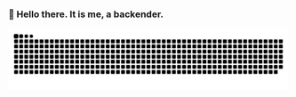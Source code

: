 ### 👋 Hello there. It is me, a backender.

![snake svg](https://github.com/FrelliBB/FrelliBB/blob/output/github-contribution-grid-snake.svg)

<!--
**FrelliBB/FrelliBB** is a ✨ _special_ ✨ repository because its `README.md` (this file) appears on your GitHub profile.

Here are some ideas to get you started:

- 🔭 I’m currently working on ...
- 🌱 I’m currently learning ...
- 👯 I’m looking to collaborate on ...
- 🤔 I’m looking for help with ...
- 💬 Ask me about ...
- 📫 How to reach me: ...
- 😄 Pronouns: ...
- ⚡ Fun fact: ...
-->
